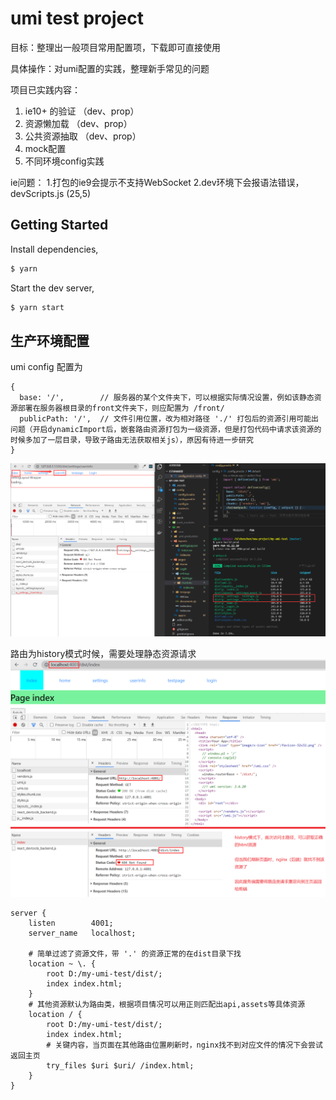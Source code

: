 # umi test project
目标：整理出一般项目常用配置项，下载即可直接使用

具体操作：对umi配置的实践，整理新手常见的问题

项目已实践内容：
1. ie10+ 的验证 （dev、prop）
2. 资源懒加载   （dev、prop）
3. 公共资源抽取 （dev、prop）
4. mock配置
5. 不同环境config实践

ie问题：
1.打包的ie9会提示不支持WebSocket
2.dev环境下会报语法错误，devScripts.js (25,5)

## Getting Started

Install dependencies,

```bash
$ yarn
```

Start the dev server,

```bash
$ yarn start
```

## 生产环境配置

umi config 配置为
```
{
  base: '/',        // 服务器的某个文件夹下，可以根据实际情况设置，例如该静态资源部署在服务器根目录的front文件夹下，则应配置为 /front/
  publicPath: '/',  // 文件引用位置，改为相对路径 './' 打包后的资源引用可能出问题（开启dynamicImport后，嵌套路由资源打包为一级资源，但是打包代码中请求该资源的时候多加了一层目录，导致子路由无法获取相关js），原因有待进一步研究
}
```
![嵌套路由打包问题](./extra-files/umi-bug.png "嵌套路由打包问题")


路由为history模式时候，需要处理静态资源请求
![项目资源在nginx服务中的表现](./extra-files/umi-prod.png "项目资源在nginx服务中的表现")
```
server {
    listen        4001;
    server_name   localhost;

    # 简单过滤了资源文件，带 '.' 的资源正常的在dist目录下找
    location ~ \. {
        root D:/my-umi-test/dist/;
        index index.html;
    }
    # 其他资源默认为路由类，根据项目情况可以用正则匹配出api,assets等具体资源
    location / {
        root D:/my-umi-test/dist/;
        index index.html;
        # 关键内容，当页面在其他路由位置刷新时，nginx找不到对应文件的情况下会尝试返回主页
        try_files $uri $uri/ /index.html;
    }
}
```
